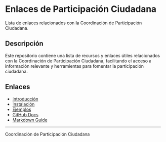 # Enlaces de Participación Ciudadana

Lista de enlaces relacionados con la Coordinación de Participación Ciudadana.

## Descripción

Este repositorio contiene una lista de recursos y enlaces útiles relacionados con la Coordinación de Participación Ciudadana, facilitando el acceso a información relevante y herramientas para fomentar la participación ciudadana.

## Enlaces

- [Introducción](docs/introduccion.md)
- [Instalación](docs/instalacion.md)
- [Ejemplos](ejemplos/README.md)
- [GitHub Docs](https://docs.github.com)
- [Markdown Guide](https://www.markdownguide.org)

---

Coordinación de Participación Ciudadana
